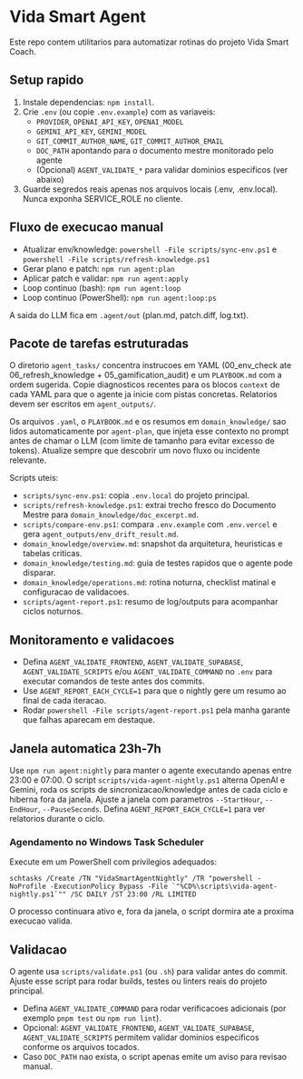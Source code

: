 # Vida Smart Agent

Este repo contem utilitarios para automatizar rotinas do projeto Vida Smart Coach.

## Setup rapido
1. Instale dependencias: `npm install`.
2. Crie `.env` (ou copie `.env.example`) com as variaveis:
   - `PROVIDER`, `OPENAI_API_KEY`, `OPENAI_MODEL`
   - `GEMINI_API_KEY`, `GEMINI_MODEL`
   - `GIT_COMMIT_AUTHOR_NAME`, `GIT_COMMIT_AUTHOR_EMAIL`
   - `DOC_PATH` apontando para o documento mestre monitorado pelo agente
   - (Opcional) `AGENT_VALIDATE_*` para validar dominios especificos (ver abaixo)
3. Guarde segredos reais apenas nos arquivos locais (.env, .env.local). Nunca exponha SERVICE_ROLE no cliente.

## Fluxo de execucao manual
- Atualizar env/knowledge: `powershell -File scripts/sync-env.ps1` e `powershell -File scripts/refresh-knowledge.ps1`
- Gerar plano e patch: `npm run agent:plan`
- Aplicar patch e validar: `npm run agent:apply`
- Loop continuo (bash): `npm run agent:loop`
- Loop continuo (PowerShell): `npm run agent:loop:ps`

A saida do LLM fica em `.agent/out` (plan.md, patch.diff, log.txt).

## Pacote de tarefas estruturadas
O diretorio `agent_tasks/` concentra instrucoes em YAML (00_env_check ate 06_refresh_knowledge + 05_gamification_audit) e um `PLAYBOOK.md` com a ordem sugerida. Copie diagnosticos recentes para os blocos `context` de cada YAML para que o agente ja inicie com pistas concretas. Relatorios devem ser escritos em `agent_outputs/`.

Os arquivos `.yaml`, o `PLAYBOOK.md` e os resumos em `domain_knowledge/` sao lidos automaticamente por `agent-plan`, que injeta esse contexto no prompt antes de chamar o LLM (com limite de tamanho para evitar excesso de tokens). Atualize sempre que descobrir um novo fluxo ou incidente relevante.

Scripts uteis:
- `scripts/sync-env.ps1`: copia `.env.local` do projeto principal.
- `scripts/refresh-knowledge.ps1`: extrai trecho fresco do Documento Mestre para `domain_knowledge/doc_excerpt.md`.
- `scripts/compare-env.ps1`: compara `.env.example` com `.env.vercel` e gera `agent_outputs/env_drift_result.md`.
- `domain_knowledge/overview.md`: snapshot da arquitetura, heuristicas e tabelas criticas.
- `domain_knowledge/testing.md`: guia de testes rapidos que o agente pode disparar.
- `domain_knowledge/operations.md`: rotina noturna, checklist matinal e configuracao de validacoes.
- `scripts/agent-report.ps1`: resumo de log/outputs para acompanhar ciclos noturnos.

## Monitoramento e validacoes
- Defina `AGENT_VALIDATE_FRONTEND`, `AGENT_VALIDATE_SUPABASE`, `AGENT_VALIDATE_SCRIPTS` e/ou `AGENT_VALIDATE_COMMAND` no `.env` para executar comandos de teste antes dos commits.
- Use `AGENT_REPORT_EACH_CYCLE=1` para que o nightly gere um resumo ao final de cada iteracao.
- Rodar `powershell -File scripts/agent-report.ps1` pela manha garante que falhas aparecam em destaque.

## Janela automatica 23h-7h
Use `npm run agent:nightly` para manter o agente executando apenas entre 23:00 e 07:00. O script `scripts/vida-agent-nightly.ps1` alterna OpenAI e Gemini, roda os scripts de sincronizacao/knowledge antes de cada ciclo e hiberna fora da janela. Ajuste a janela com parametros `--StartHour`, `--EndHour`, `--PauseSeconds`. Defina `AGENT_REPORT_EACH_CYCLE=1` para ver relatorios durante o ciclo.

### Agendamento no Windows Task Scheduler
Execute em um PowerShell com privilegios adequados:
```
schtasks /Create /TN "VidaSmartAgentNightly" /TR "powershell -NoProfile -ExecutionPolicy Bypass -File `"%CD%\scripts\vida-agent-nightly.ps1`"" /SC DAILY /ST 23:00 /RL LIMITED
```
O processo continuara ativo e, fora da janela, o script dormira ate a proxima execucao valida.

## Validacao
O agente usa `scripts/validate.ps1` (ou `.sh`) para validar antes do commit. Ajuste esse script para rodar builds, testes ou linters reais do projeto principal.
- Defina `AGENT_VALIDATE_COMMAND` para rodar verificacoes adicionais (por exemplo `pnpm test` ou `npm run lint`).
- Opcional: `AGENT_VALIDATE_FRONTEND`, `AGENT_VALIDATE_SUPABASE`, `AGENT_VALIDATE_SCRIPTS` permitem validar dominios especificos conforme os arquivos tocados.
- Caso `DOC_PATH` nao exista, o script apenas emite um aviso para revisao manual.

